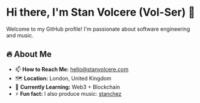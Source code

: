 # Hi there, I'm Stan Volcere (Vol-Ser) 👋  

Welcome to my GitHub profile! I'm passionate about software engineering and music.  

## 🔥 About Me  
- 📫 **How to Reach Me:** hello@stanvolcere.com
- 🗺️ **Location:** London, United Kingdom
- 🌱 **Currently Learning:** Web3 + Blockchain
- ⚡  **Fun fact:** I also produce music: [stanchez](https://open.spotify.com/artist/6FvWjhUC5TZWHvftxJzU9x)
  
